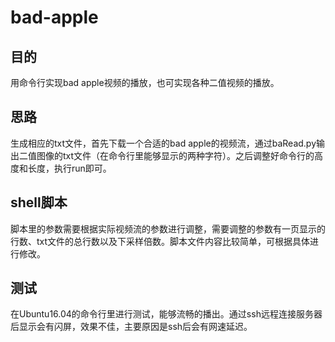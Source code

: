 # bad-apple

## 目的
用命令行实现bad apple视频的播放，也可实现各种二值视频的播放。

## 思路
生成相应的txt文件，首先下载一个合适的bad apple的视频流，通过baRead.py输出二值图像的txt文件（在命令行里能够显示的两种字符）。之后调整好命令行的高度和长度，执行run即可。

## shell脚本
脚本里的参数需要根据实际视频流的参数进行调整，需要调整的参数有一页显示的行数、txt文件的总行数以及下采样倍数。脚本文件内容比较简单，可根据具体进行修改。

## 测试
在Ubuntu16.04的命令行里进行测试，能够流畅的播出。通过ssh远程连接服务器后显示会有闪屏，效果不佳，主要原因是ssh后会有网速延迟。
